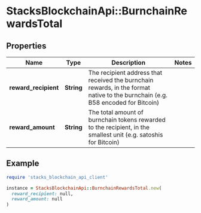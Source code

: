 # StacksBlockchainApi::BurnchainRewardsTotal

## Properties

| Name | Type | Description | Notes |
| ---- | ---- | ----------- | ----- |
| **reward_recipient** | **String** | The recipient address that received the burnchain rewards, in the format native to the burnchain (e.g. B58 encoded for Bitcoin) |  |
| **reward_amount** | **String** | The total amount of burnchain tokens rewarded to the recipient, in the smallest unit (e.g. satoshis for Bitcoin) |  |

## Example

```ruby
require 'stacks_blockchain_api_client'

instance = StacksBlockchainApi::BurnchainRewardsTotal.new(
  reward_recipient: null,
  reward_amount: null
)
```

